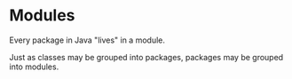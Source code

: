 # Modules

Every package in Java "lives" in a module.

Just as classes may be grouped into packages, packages may be grouped into modules.


